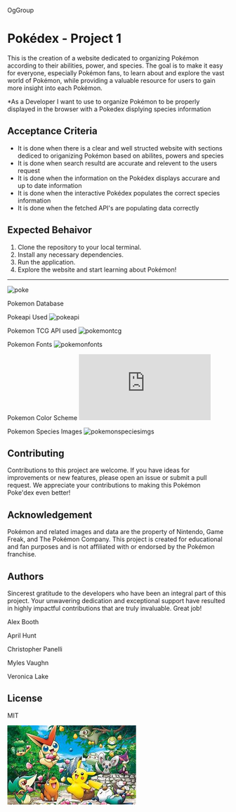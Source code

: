  OgGroup
# Pokédex - Project 1 
This is the creation of a website dedicated to organizing Pokémon according to their abilities, power, and species. The goal is to make it easy for everyone, especially Pokémon fans, to learn about and explore the vast world of Pokémon, while providing a valuable resource for users to gain more insight into each Pokémon.

 *As a Developer I want to use to organize Pokémon to be properly displayed in the browser with a Pokedex displying species information 

## Acceptance Criteria
 * It is done when there is a clear and well structed website with sections dediced to origanizing Pokémon based on abilites, powers and species
 * It is done when search resultd are accurate and relevent to the users request
 * It is done when the information on the Pokédex displays accurare and up to date information
 * It is done when the interactive Pokédex populates the correct species information
 * It is done when the fetched API's are populating data correctly 

## Expected Behaivor 
1. Clone the repository to your local terminal.
2. Install any necessary dependencies.
3. Run the application.
4. Explore the website and start learning about Pokémon!

--------------------------------------------------------------------------------------------------------------------
![poke](https://github.com/ayay2002/OgGroup/assets/141523979/93a7a639-dc3f-4dfa-b06c-c2dda6d7f7f3)

Pokemon Database

Pokeapi Used 
![pokeapi](https://pokeapi.co/docs/graphql)


Pokemon TCG API used 
![pokemontcg](https://pokemontcg.io)


Pokemon Fonts
![pokemonfonts](https://fonts.cdnfonts.com/css/pokemon-solid)


Pokemon Color Scheme
![Pokemonschemecolor](https://www.schemecolor.com/pokemon-colors.php)


Pokemon Species Images 
![pokemonspeciesimgs](https://pokemondb.net/sprites#gen9) 


## Contributing
Contributions to this project are welcome. If you have ideas for improvements or new features, please open an issue or submit a pull request. We appreciate your contributions to making this Pokémon Poke'dex even better!

## Acknowledgement 
Pokémon and related images and data are the property of Nintendo, Game Freak, and The Pokémon Company.
This project is created for educational and fan purposes and is not affiliated with or endorsed by the Pokémon franchise.

## Authors
Sincerest gratitude to the developers who have been an integral part of this project. Your unwavering dedication and exceptional support have resulted in highly impactful contributions that are truly invaluable. Great job!

Alex Booth

April Hunt

Christopher Panelli 

Myles Vaughn 

Veronica Lake 

## License 
MIT 

![Alt text](image.png)